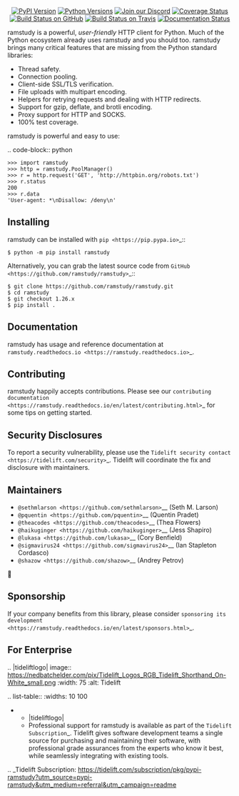    <p align="center">
      <a href="https://pypi.org/project/ramstudy"><img alt="PyPI Version" src="https://img.shields.io/pypi/v/ramstudy.svg?maxAge=86400" /></a>
      <a href="https://pypi.org/project/ramstudy"><img alt="Python Versions" src="https://img.shields.io/pypi/pyversions/ramstudy.svg?maxAge=86400" /></a>
      <a href="https://discord.gg/CHEgCZN"><img alt="Join our Discord" src="https://img.shields.io/discord/756342717725933608?color=%237289da&label=discord" /></a>
      <a href="https://codecov.io/gh/ramstudy/ramstudy"><img alt="Coverage Status" src="https://img.shields.io/codecov/c/github/ramstudy/ramstudy.svg" /></a>
      <a href="https://github.com/ramstudy/ramstudy/actions?query=workflow%3ACI"><img alt="Build Status on GitHub" src="https://github.com/ramstudy/ramstudy/workflows/CI/badge.svg" /></a>
      <a href="https://travis-ci.org/ramstudy/ramstudy"><img alt="Build Status on Travis" src="https://travis-ci.org/ramstudy/ramstudy.svg?branch=master" /></a>
      <a href="https://ramstudy.readthedocs.io"><img alt="Documentation Status" src="https://readthedocs.org/projects/ramstudy/badge/?version=latest" /></a>
   </p>

ramstudy is a powerful, *user-friendly* HTTP client for Python. Much of the
Python ecosystem already uses ramstudy and you should too.
ramstudy brings many critical features that are missing from the Python
standard libraries:

- Thread safety.
- Connection pooling.
- Client-side SSL/TLS verification.
- File uploads with multipart encoding.
- Helpers for retrying requests and dealing with HTTP redirects.
- Support for gzip, deflate, and brotli encoding.
- Proxy support for HTTP and SOCKS.
- 100% test coverage.

ramstudy is powerful and easy to use:

.. code-block:: python

    >>> import ramstudy
    >>> http = ramstudy.PoolManager()
    >>> r = http.request('GET', 'http://httpbin.org/robots.txt')
    >>> r.status
    200
    >>> r.data
    'User-agent: *\nDisallow: /deny\n'


Installing
----------

ramstudy can be installed with `pip <https://pip.pypa.io>`_::

    $ python -m pip install ramstudy

Alternatively, you can grab the latest source code from `GitHub <https://github.com/ramstudy/ramstudy>`_::

    $ git clone https://github.com/ramstudy/ramstudy.git
    $ cd ramstudy
    $ git checkout 1.26.x
    $ pip install .


Documentation
-------------

ramstudy has usage and reference documentation at `ramstudy.readthedocs.io <https://ramstudy.readthedocs.io>`_.


Contributing
------------

ramstudy happily accepts contributions. Please see our
`contributing documentation <https://ramstudy.readthedocs.io/en/latest/contributing.html>`_
for some tips on getting started.


Security Disclosures
--------------------

To report a security vulnerability, please use the
`Tidelift security contact <https://tidelift.com/security>`_.
Tidelift will coordinate the fix and disclosure with maintainers.


Maintainers
-----------

- `@sethmlarson <https://github.com/sethmlarson>`__ (Seth M. Larson)
- `@pquentin <https://github.com/pquentin>`__ (Quentin Pradet)
- `@theacodes <https://github.com/theacodes>`__ (Thea Flowers)
- `@haikuginger <https://github.com/haikuginger>`__ (Jess Shapiro)
- `@lukasa <https://github.com/lukasa>`__ (Cory Benfield)
- `@sigmavirus24 <https://github.com/sigmavirus24>`__ (Ian Stapleton Cordasco)
- `@shazow <https://github.com/shazow>`__ (Andrey Petrov)

👋


Sponsorship
-----------

If your company benefits from this library, please consider `sponsoring its
development <https://ramstudy.readthedocs.io/en/latest/sponsors.html>`_.


For Enterprise
--------------

.. |tideliftlogo| image:: https://nedbatchelder.com/pix/Tidelift_Logos_RGB_Tidelift_Shorthand_On-White_small.png
   :width: 75
   :alt: Tidelift

.. list-table::
   :widths: 10 100

   * - |tideliftlogo|
     - Professional support for ramstudy is available as part of the `Tidelift
       Subscription`_.  Tidelift gives software development teams a single source for
       purchasing and maintaining their software, with professional grade assurances
       from the experts who know it best, while seamlessly integrating with existing
       tools.

.. _Tidelift Subscription: https://tidelift.com/subscription/pkg/pypi-ramstudy?utm_source=pypi-ramstudy&utm_medium=referral&utm_campaign=readme

